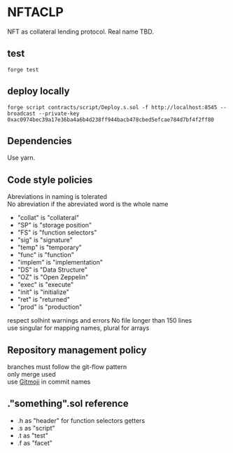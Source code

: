 # NFTACLP

NFT as collateral lending protocol. Real name TBD.

## test

`forge test`

## deploy locally

`forge script contracts/script/Deploy.s.sol -f http://localhost:8545 --broadcast --private-key 0xac0974bec39a17e36ba4a6b4d238ff944bacb478cbed5efcae784d7bf4f2ff80`

## Dependencies

Use yarn.

## Code style policies

Abreviations in naming is tolerated  
No abreviation if the abreviated word is the whole name

- "collat" is "collateral"
- "SP" is "storage position"
- "FS" is "function selectors"
- "sig" is "signature"
- "temp" is "temporary"
- "func" is "function"
- "implem" is "implementation"
- "DS" is "Data Structure"
- "OZ" is "Open Zeppelin"
- "exec" is "execute"
- "init" is "initialize"
- "ret" is "returned"
- "prod" is "production"

respect solhint warnings and errors
No file longer than 150 lines  
use singular for mapping names, plural for arrays

## Repository management policy

branches must follow the git-flow pattern  
only merge used  
use [Gitmoji](https://marketplace.visualstudio.com/items?itemName=seatonjiang.gitmoji-vscode) in commit names

## ."something".sol reference

- .h as "header" for function selectors getters
- .s as "script"
- .t as "test"
- .f as "facet"
